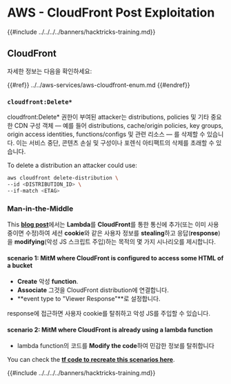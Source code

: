 # AWS - CloudFront Post Exploitation

{{#include ../../../../banners/hacktricks-training.md}}

## CloudFront

자세한 정보는 다음을 확인하세요:

{{#ref}}
../../aws-services/aws-cloudfront-enum.md
{{#endref}}

### `cloudfront:Delete*`
cloudfront:Delete* 권한이 부여된 attacker는 distributions, policies 및 기타 중요한 CDN 구성 객체 — 예를 들어 distributions, cache/origin policies, key groups, origin access identities, functions/configs 및 관련 리소스 — 를 삭제할 수 있습니다. 이는 서비스 중단, 콘텐츠 손실 및 구성이나 포렌식 아티팩트의 삭제를 초래할 수 있습니다.

To delete a distribution an attacker could use:
```bash
aws cloudfront delete-distribution \
--id <DISTRIBUTION_ID> \
--if-match <ETAG>
```
### Man-in-the-Middle

This [**blog post**](https://medium.com/@adan.alvarez/how-attackers-can-misuse-aws-cloudfront-access-to-make-it-rain-cookies-acf9ce87541c)에서는 **Lambda**를 **CloudFront**를 통한 통신에 추가(또는 이미 사용 중이면 수정)하여 세션 **cookie**와 같은 사용자 정보를 **stealing**하고 응답(**response**)을 **modifying**(악성 JS 스크립트 주입)하는 목적의 몇 가지 시나리오를 제시합니다.

#### scenario 1: MitM where CloudFront is configured to access some HTML of a bucket

- **Create** 악성 **function**.
- **Associate** 그것을 CloudFront distribution에 연결합니다.
- **event type to "Viewer Response"**로 설정합니다.

response에 접근하면 사용자 cookie를 탈취하고 악성 JS를 주입할 수 있습니다.

#### scenario 2: MitM where CloudFront is already using a lambda function

- lambda function의 코드를 **Modify the code**하여 민감한 정보를 탈취합니다

You can check the [**tf code to recreate this scenarios here**](https://github.com/adanalvarez/AWS-Attack-Scenarios/tree/main).

{{#include ../../../../banners/hacktricks-training.md}}

